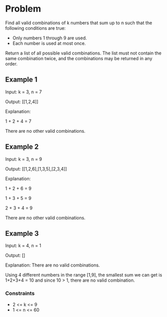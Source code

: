 # Problem

Find all valid combinations of k numbers that sum up to n such that the following conditions are true:

- Only numbers 1 through 9 are used.
- Each number is used at most once.

Return a list of all possible valid combinations. The list must not contain the same combination twice, and the combinations may be returned in any order.

## Example 1

Input: k = 3, n = 7

Output: [[1,2,4]]

Explanation:

1 + 2 + 4 = 7

There are no other valid combinations.

## Example 2

Input: k = 3, n = 9

Output: [[1,2,6],[1,3,5],[2,3,4]]

Explanation:

1 + 2 + 6 = 9

1 + 3 + 5 = 9

2 + 3 + 4 = 9

There are no other valid combinations.

## Example 3

Input: k = 4, n = 1

Output: []

Explanation: There are no valid combinations.

Using 4 different numbers in the range [1,9], the smallest sum we can get is 1+2+3+4 = 10 and since 10 > 1, there are no valid combination.

### Constraints

- 2 <= k <= 9
- 1 <= n <= 60
